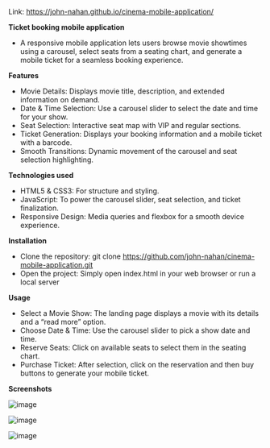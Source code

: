 Link: https://john-nahan.github.io/cinema-mobile-application/

**Ticket booking mobile application**
 - A responsive mobile application lets users browse movie showtimes using a carousel, select seats from a seating chart, and generate a mobile ticket for a seamless booking experience.

**Features**
  - Movie Details: Displays movie title, description, and extended information on demand.
  - Date & Time Selection: Use a carousel slider to select the date and time for your show.
  - Seat Selection: Interactive seat map with VIP and regular sections.
  - Ticket Generation: Displays your booking information and a mobile ticket with a barcode.
  - Smooth Transitions: Dynamic movement of the carousel and seat selection highlighting.

**Technologies used**
- HTML5 & CSS3: For structure and styling.
- JavaScript: To power the carousel slider, seat selection, and ticket finalization.
- Responsive Design: Media queries and flexbox for a smooth device experience.

**Installation**
- Clone the repository: git clone https://github.com/john-nahan/cinema-mobile-application.git
- Open the project: Simply open index.html in your web browser or run a local server

**Usage**
- Select a Movie Show: The landing page displays a movie with its details and a “read more” option.
- Choose Date & Time: Use the carousel slider to pick a show date and time.
- Reserve Seats: Click on available seats to select them in the seating chart.
- Purchase Ticket: After selection, click on the reservation and then buy buttons to generate your mobile ticket.

**Screenshots**

![image](https://github.com/user-attachments/assets/adbc1377-b20d-4c0c-b944-e645b61f3164)

![image](https://github.com/user-attachments/assets/baa33e89-82ef-41d6-815c-ffab60b5303a)

![image](https://github.com/user-attachments/assets/c72321cc-b7f6-46ba-a733-f2953c9c788a)



